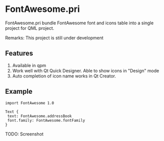 # FontAwesome.pri

FontAwesome.pri bundle FontAwesome font and icons table into a single project for QML project.

Remarks: This project is still under development

Features
--------

 1. Available in qpm 
 2. Work well with Qt Quick Designer. Able to show icons in "Design" mode
 3. Auto completion of icon name works in Qt Creator.
 
Example
-------
 
 ```
import FontAwesome 1.0

Text {
  text: FontAwesome.addressBook
  font.family: FontAwesome.fontFamily
}
```
 
 TODO: Screenshot
 
